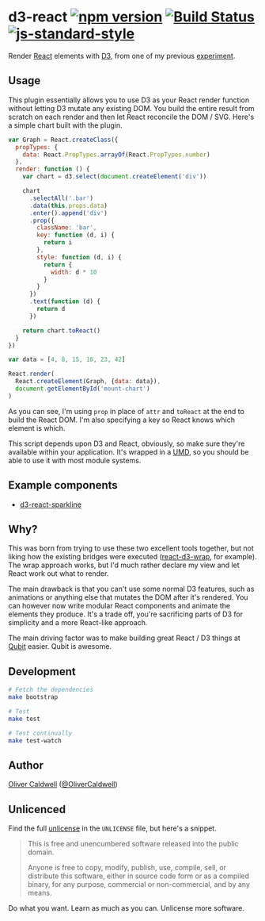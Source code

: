 # d3-react [![npm version](https://badge.fury.io/js/d3-react.svg)](http://badge.fury.io/js/d3-react) [![Build Status](https://travis-ci.org/Olical/d3-react.svg?branch=master)](https://travis-ci.org/Olical/d3-react) [![js-standard-style](https://img.shields.io/badge/code%20style-standard-brightgreen.svg?style=flat)](https://github.com/feross/standard)

Render [React][] elements with [D3][], from one of my previous [experiment][d3-lab].

## Usage

This plugin essentially allows you to use D3 as your React render function without letting D3 mutate any existing DOM. You build the entire result from scratch on each render and then let React reconcile the DOM / SVG. Here's a simple chart built with the plugin.

```javascript
var Graph = React.createClass({
  propTypes: {
    data: React.PropTypes.arrayOf(React.PropTypes.number)
  },
  render: function () {
    var chart = d3.select(document.createElement('div'))

    chart
      .selectAll('.bar')
      .data(this.props.data)
      .enter().append('div')
      .prop({
        className: 'bar',
        key: function (d, i) {
          return i
        },
        style: function (d, i) {
          return {
            width: d * 10
          }
        }
      })
      .text(function (d) {
        return d
      })

    return chart.toReact()
  }
})

var data = [4, 8, 15, 16, 23, 42]

React.render(
  React.createElement(Graph, {data: data}),
  document.getElementById('mount-chart')
)
```

As you can see, I'm using `prop` in place of `attr` and `toReact` at the end to build the React DOM. I'm also specifying a key so React knows which element is which.

This script depends upon D3 and React, obviously, so make sure they're available within your application. It's wrapped in a [UMD][], so you should be able to use it with most module systems.

## Example components

 * [d3-react-sparkline][]

## Why?

This was born from trying to use these two excellent tools together, but not liking how the existing bridges were executed ([react-d3-wrap][], for example). The wrap approach works, but I'd much rather declare my view and let React work out what to render.

The main drawback is that you can't use some normal D3 features, such as animations or anything else that mutates the DOM after it's rendered. You can however now write modular React components and animate the elements they produce. It's a trade off, you're sacrificing parts of D3 for simplicity and a more React-like approach.

The main driving factor was to make building great React / D3 things at [Qubit][] easier. Qubit is awesome.

## Development

```bash
# Fetch the dependencies
make bootstrap

# Test
make test

# Test continually
make test-watch
```

## Author

[Oliver Caldwell][author-site] ([@OliverCaldwell][author-twitter])

## Unlicenced

Find the full [unlicense][] in the `UNLICENSE` file, but here's a snippet.

>This is free and unencumbered software released into the public domain.
>
>Anyone is free to copy, modify, publish, use, compile, sell, or distribute this software, either in source code form or as a compiled binary, for any purpose, commercial or non-commercial, and by any means.

Do what you want. Learn as much as you can. Unlicense more software.

[unlicense]: http://unlicense.org/
[author-site]: http://oli.me.uk/
[author-twitter]: https://twitter.com/OliverCaldwell
[d3]: http://d3js.org/
[react]: http://facebook.github.io/react/
[d3-lab]: http://lab.oli.me.uk/d3-to-react/
[react-d3-wrap]: https://www.npmjs.com/package/react-d3-wrap
[qubit]: http://www.qubit.com/
[umd]: https://github.com/umdjs/umd
[d3-react-sparkline]: https://github.com/QubitProducts/d3-react-sparkline

